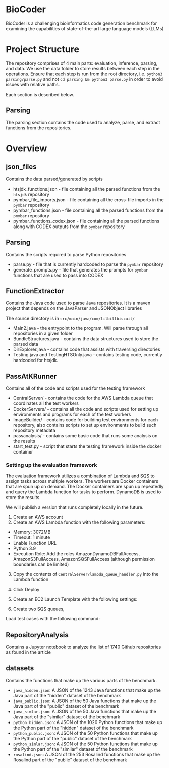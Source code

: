 # BioCoder

BioCoder is a challenging bioinformatics code generation benchmark for examining the capabilities of state-of-the-art large language models (LLMs)

# Project Structure

The repository comprises of 4 main parts: evaluation, inference, parsing, and data. We use the data folder to store results between each step in the operations. Ensure that each step is run from the root directory, i.e. `python3 parsing/parse.py` and not `cd parsing && python3 parse.py` in order to avoid issues with relative paths.

Each section is described below.

## Parsing

The parsing section contains the code used to analyze, parse, and extract functions from the repositories. 

# Overview

## json_files

Contains the data parsed/generated by scripts

* htsjdk_functions.json - file containing all the parsed functions from the `htsjdk` repository
* pymbar_file_imports.json - file containing all the cross-file imports in the `pymbar` repository
* pymbar_functions.json - file containing all the parsed functions from the `pmybar` repository
* pymbar_functions_codex.json - file containing all the parsed functions along with CODEX outputs from the `pymbar` repository

## Parsing

Contains the scripts required to parse Python repositories

* parse.py - file that is currently hardcoded to parse the `pymbar` repository
* generate_prompts.py - file that generates the prompts for `pymbar` functions that are used to pass into CODEX

## FunctionExtractor

Contains the Java code used to parse Java repositories. It is a maven project that depends on the JavaParser and JSONObject libraries

The source directory is in `src/main/java/com/lilbillbiscuit/`
* Main2.java - the entrypoint to the program. Will parse through all repositories in a given folder
* BundleStructures.java - contains the data structures used to store the parsed data
* DirExplorer.java - contains code that assists with traversing directories
* Testing.java and TestingHTSOnly.java - contains testing code, currently hardcoded for htsjdk.

## PassAtKRunner

Contains all of the code and scripts used for the testing framework

* CentralServer/ - contains the code for the AWS Lambda queue that coordinates all the test workers
* DockerServers/ - contains all the code and scripts used for setting up environments and programs for each of the test workers
* ImageBuilder/ - contains code for building test environments for each repository, also contains scripts to set up environments to build such repository metadata
* passanalysis/ - contains some basic code that runs some analysis on the results
* start_test.py - script that starts the testing framework inside the docker container

### Setting up the evaluation framework
The evaluation framework utilizes a combination of Lambda and SQS to assign tasks across multiple workers. The workers are Docker containers that are spun up on demand. The Docker containers are spun up repeatedly and query the Lambda function for tasks to perform. DynamoDB is used to store the results.

We will publish a version that runs completely locally in the future.

1. Create an AWS account
2. Create an AWS Lambda function with the following parameters:
  - Memory: 3072MB
  - Timeout: 1 minute
  - Enable Function URL
  - Python 3.9
  - Execution Role: Add the roles AmazonDynamoDBFullAccess, AmazonS3FullAccess, AmazonSQSFullAccess (although permission boundaries can be limited)
3. Copy the contents of `CentralServer/lambda_queue_handler.py` into the Lambda function
4. Click Deploy

5. Create an EC2 Launch Template with the following settings:
6. Create two SQS queues, 

Load test cases with the following command:


## RepositoryAnalysis

Contains a Jupyter notebook to analyze the list of 1740 Github repositories as found in the article

## datasets

Contains the functions that make up the various parts of the benchmark.

* `java_hidden.json`: A JSON of the 1243 Java functions that make up the Java part of the "hidden" dataset of the benchmark
* `java_public.json`: A JSON of the 50 Java functions that make up the Java part of the "public" dataset of the benchmark
* `java_simlar.json`: A JSON of the 50 Java functions that make up the Java part of the "similar" dataset of the benchmark
* `python_hidden.json`: A JSON of the 1026 Python functions that make up the Python part of the "hidden" dataset of the benchmark
* `python_public.json`: A JSON of the 50 Python functions that make up the Python part of the "public" dataset of the benchmark
* `python_simlar.json`: A JSON of the 50 Python functions that make up the Python part of the "similar" dataset of the benchmark
* `rosalind.json`: A JSON of the 253 Rosalind functions that make up the Rosalind part of the "public" dataset of the benchmark
